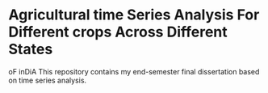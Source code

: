 # Agricultural time Series Analysis For Different crops Across Different States

oF inDiA
This repository contains my end-semester final dissertation based on time series analysis.
